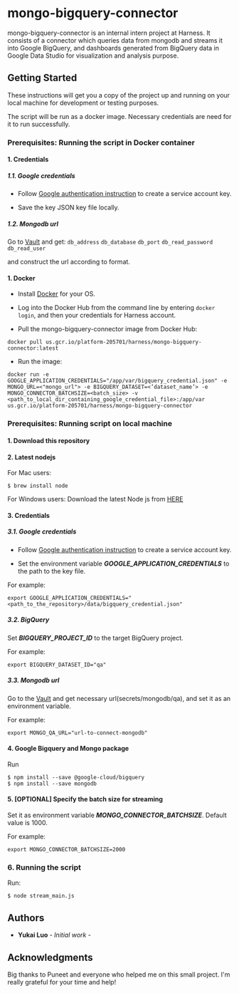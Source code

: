 # mongo-bigquery-connector

mongo-bigquery-connector is an internal intern project at Harness. It consists of a connector which queries data from mongodb and streams it into Google BigQuery, and dashboards generated from BigQuery data in Google Data Studio for visualization and analysis purpose.

## Getting Started

These instructions will get you a copy of the project up and running on your local machine for development or testing purposes.

The script will be run as a docker image. Necessary credentials are need for it to run successfully.

### Prerequisites: Running the script in Docker container

#### 1. Credentials

##### 1.1. Google credentials

- Follow [Google authentication instruction](https://cloud.google.com/docs/authentication/getting-started) to create a service account key.

- Save the key JSON key file locally.

##### 1.2. Mongodb url

Go to [Vault](https://vault-internal.harness.io:8200/ui/vault/secrets?with=okta) and get:
`db_address`
`db_database`
`db_port`
`db_read_password`
`db_read_user`

and construct the url according to format.

#### 1. Docker

- Install [Docker](https://docs.docker.com/install/) for your OS.

- Log into the Docker Hub from the command line by entering `docker login`, and then your credentials for Harness account.

- Pull the mongo-bigquery-connector image from Docker Hub:

```
docker pull us.gcr.io/platform-205701/harness/mongo-bigquery-connector:latest
```

- Run the image:

```Shell
docker run -e GOOGLE_APPLICATION_CREDENTIALS="/app/var/bigquery_credential.json" -e MONGO_URL=<"mongo_url"> -e BIGQUERY_DATASET=<’dataset_name’> -e MONGO_CONNECTOR_BATCHSIZE=<batch_size> -v <path_to_local_dir_containing_google_credential_file>:/app/var us.gcr.io/platform-205701/harness/mongo-bigquery-connector
```

### Prerequisites: Running script on local machine

#### 1. Download this repository

#### 2. Latest nodejs

For Mac users:

```
$ brew install node
```

For Windows users:
Download the latest Node js from [HERE](https://nodejs.org/en/download/)

#### 3. Credentials

##### 3.1. Google credentials

- Follow [Google authentication instruction](https://cloud.google.com/docs/authentication/getting-started) to create a service account key.

- Set the environment variable **_GOOGLE_APPLICATION_CREDENTIALS_** to the path to the key file.

For example:

```
export GOOGLE_APPLICATION_CREDENTIALS="<path_to_the_repository>/data/bigquery_credential.json"
```

##### 3.2. BigQuery

Set **_BIGQUERY_PROJECT_ID_** to the target BigQuery project.

For example:

```
export BIGQUERY_DATASET_ID="qa"
```

##### 3.3. Mongodb url

Go to the [Vault](https://vault-internal.harness.io:8200/ui/vault/secrets?with=okta) and get necessary url(secrets/mongodb/qa), and set it as an environment variable.

For example:

```
export MONGO_QA_URL="url-to-connect-mongodb"
```

#### 4. Google Bigquery and Mongo package

Run

```
$ npm install --save @google-cloud/bigquery
$ npm install --save mongodb
```

#### 5. [OPTIONAL] Specify the batch size for streaming

Set it as environment variable **_MONGO_CONNECTOR_BATCHSIZE_**.
Default value is 1000.

For example:

```
export MONGO_CONNECTOR_BATCHSIZE=2000
```

### 6. Running the script

Run:

```
$ node stream_main.js
```

## Authors

- **Yukai Luo** - _Initial work_ -

## Acknowledgments

Big thanks to Puneet and everyone who helped me on this small project.
I'm really grateful for your time and help!

